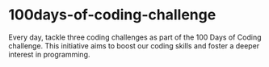 # 100days-of-coding-challenge
Every day, tackle three coding challenges as part of the 100 Days of Coding challenge. This initiative aims to boost our coding skills and foster a deeper interest in programming.
